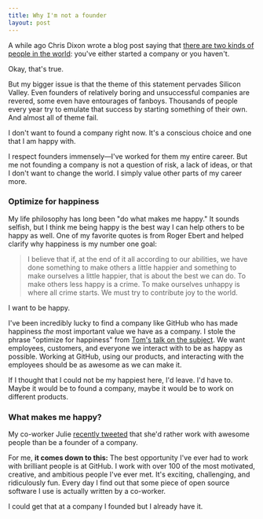 ```yaml
---
title: Why I'm not a founder
layout: post
---
```


A while ago Chris Dixon wrote a blog post saying that [there are two kinds of people in the world](http://cdixon.org/2011/04/26/there-are-two-kinds-of-people-in-the-world/): you've either started a company or you haven't.

Okay, that's true.

But my bigger issue is that the theme of this statement pervades Silicon Valley. Even founders of relatively boring and unsuccessful companies are revered, some even have entourages of fanboys. Thousands of people every year try to emulate that success by starting something of their own. And almost all of theme fail.

I don't want to found a company right now. It's a conscious choice and one that I am happy with.

I respect founders immensely—I've worked for them my entire career. But me not founding a company is not a question of risk, a lack of ideas, or that I don't want to change the world. I simply value other parts of my career more.

### Optimize for happiness

My life philosophy has long been "do what makes me happy." It sounds selfish, but I think me being happy is the best way I can help others to be happy as well. One of my favorite quotes is from Roger Ebert and helped clarify why happiness is my number one goal:

> I believe that if, at the end of it all according to our abilities, we have done something to make others a little happier and something to make ourselves a little happier, that is about the best we can do.  To make others less happy is a crime.  To make ourselves unhappy is where all crime starts.  We must try to contribute joy to the world.

I want to be happy.

I've been incredibly lucky to find a company like GitHub who has made happiness *the* most important value we have as a company. I stole the phrase "optimize for happiness" from [Tom's talk on the subject](https://speakerdeck.com/u/mojombo/p/optimizing-for-happiness). We want employees, customers, and everyone we interact with to be as happy as possible. Working at GitHub, using our products, and interacting with the employees should be as awesome as we can make it.

If I thought that I could not be my happiest here, I'd leave. I'd have to. Maybe it would be to found a company, maybe it would be to work on different products.

### What makes me happy?

My co-worker Julie [recently tweeted](https://twitter.com/nrrrdcore/status/238777578318594048) that she'd rather work with awesome people than be a founder of a company.

For me, **it comes down to this:** The best opportunity I've ever had to work with brilliant people is at GitHub. I work with over 100 of the most motivated, creative, and ambitious people I've ever met. It's exciting, challenging, and ridiculously fun. Every day I find out that some piece of open source software I use is actually written by a co-worker.

I could get that at a company I founded but I already have it.